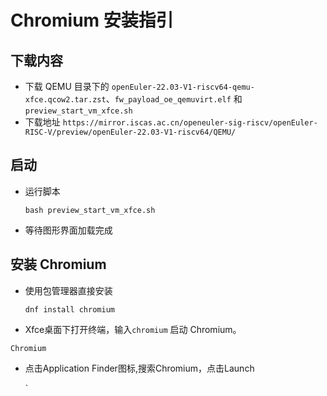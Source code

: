 # Chromium 安装指引

## 下载内容

- 下载 QEMU 目录下的 `openEuler-22.03-V1-riscv64-qemu-xfce.qcow2.tar.zst`、`fw_payload_oe_qemuvirt.elf` 和 `preview_start_vm_xfce.sh`
- 下载地址 `https://mirror.iscas.ac.cn/openeuler-sig-riscv/openEuler-RISC-V/preview/openEuler-22.03-V1-riscv64/QEMU/`

## 启动

- 运行脚本

     `bash preview_start_vm_xfce.sh`
     
- 等待图形界面加载完成

## 安装 Chromium

- 使用包管理器直接安装 

     `dnf install chromium`
     
- Xfce桌面下打开终端，输入`chromium` 启动 Chromium。

```shell
Chromium
```

- 点击Application Finder图标,搜索Chromium，点击Launch

     `
